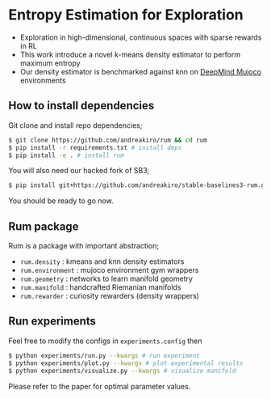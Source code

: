 # Entropy Estimation for Exploration

- Exploration in high-dimensional, continuous spaces with sparse rewards in RL
- This work introduce a novel k-means density estimator to perform maximum entropy
- Our density estimator is benchmarked against knn on [DeepMind Mujoco](https://github.com/google-deepmind/mujoco) environments

## How to install dependencies

Git clone and install repo dependencies;
```bash
$ git clone https://github.com/andreakiro/rum && cd rum
$ pip install -r requirements.txt # install deps
$ pip install -e . # install rum
```

You will also need our hacked fork of SB3;
```bash
$ pip install git+https://github.com/andreakiro/stable-baselines3-rum.git
```

You should be ready to go now.

## Rum package

Rum is a package with important abstraction;
- `rum.density` : kmeans and knn density estimators
- `rum.environment` : mujoco environment gym wrappers
- `rum.geometry` : networks to learn manifold geometry
- `rum.manifold` : handcrafted Riemanian manifolds
- `rum.rewarder` : curiosity rewarders (density wrappers)

## Run experiments

Feel free to modify the configs in `experiments.config` then
```bash
$ python experiments/run.py --kwargs # run experiment
$ python experiments/plot.py --kwargs # plot experimental results
$ python experiments/visualize.py --kwargs # visualize manifold
```

Please refer to the paper for optimal parameter values. 
